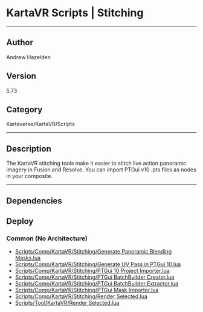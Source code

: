 # KartaVR Scripts | Stitching
___

## Author
Andrew Hazelden

## Version
5.73

## Category
Kartaverse/KartaVR/Scripts

___

## Description
<p>The KartaVR stitching tools make it easier to stitch live action panoramic imagery in Fusion and Resolve. You can import PTGui v10 .pts files as nodes in your composite.</p>

___

## Dependencies

## Deploy

### Common (No Architecture)

<ul>
<li><a href="https://gitlab.com/WeSuckLess/Reactor/-/blob/master/Atoms/com.AndrewHazelden.KartaVR.Scripts.Stitching/Scripts/Comp/KartaVR/Stitching/Generate Panoramic Blending Masks.lua?ref_type=heads">Scripts/Comp/KartaVR/Stitching/Generate Panoramic Blending Masks.lua</a></li>
<li><a href="https://gitlab.com/WeSuckLess/Reactor/-/blob/master/Atoms/com.AndrewHazelden.KartaVR.Scripts.Stitching/Scripts/Comp/KartaVR/Stitching/Generate UV Pass in PTGui 10.lua?ref_type=heads">Scripts/Comp/KartaVR/Stitching/Generate UV Pass in PTGui 10.lua</a></li>
<li><a href="https://gitlab.com/WeSuckLess/Reactor/-/blob/master/Atoms/com.AndrewHazelden.KartaVR.Scripts.Stitching/Scripts/Comp/KartaVR/Stitching/PTGui 10 Project Importer.lua?ref_type=heads">Scripts/Comp/KartaVR/Stitching/PTGui 10 Project Importer.lua</a></li>
<li><a href="https://gitlab.com/WeSuckLess/Reactor/-/blob/master/Atoms/com.AndrewHazelden.KartaVR.Scripts.Stitching/Scripts/Comp/KartaVR/Stitching/PTGui BatchBuilder Creator.lua?ref_type=heads">Scripts/Comp/KartaVR/Stitching/PTGui BatchBuilder Creator.lua</a></li>
<li><a href="https://gitlab.com/WeSuckLess/Reactor/-/blob/master/Atoms/com.AndrewHazelden.KartaVR.Scripts.Stitching/Scripts/Comp/KartaVR/Stitching/PTGui BatchBuilder Extractor.lua?ref_type=heads">Scripts/Comp/KartaVR/Stitching/PTGui BatchBuilder Extractor.lua</a></li>
<li><a href="https://gitlab.com/WeSuckLess/Reactor/-/blob/master/Atoms/com.AndrewHazelden.KartaVR.Scripts.Stitching/Scripts/Comp/KartaVR/Stitching/PTGui Mask Importer.lua?ref_type=heads">Scripts/Comp/KartaVR/Stitching/PTGui Mask Importer.lua</a></li>
<li><a href="https://gitlab.com/WeSuckLess/Reactor/-/blob/master/Atoms/com.AndrewHazelden.KartaVR.Scripts.Stitching/Scripts/Comp/KartaVR/Stitching/Render Selected.lua?ref_type=heads">Scripts/Comp/KartaVR/Stitching/Render Selected.lua</a></li>
<li><a href="https://gitlab.com/WeSuckLess/Reactor/-/blob/master/Atoms/com.AndrewHazelden.KartaVR.Scripts.Stitching/Scripts/Tool/KartaVR/Render Selected.lua?ref_type=heads">Scripts/Tool/KartaVR/Render Selected.lua</a></li>
</ul>
